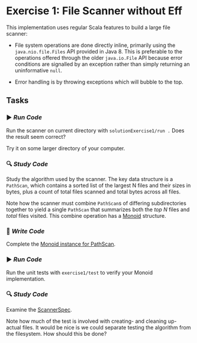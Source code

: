 # Exercise 1: File Scanner without Eff

This implementation uses regular Scala features to build a large file scanner:

- File system operations are done directly inline, primarily using the `java.nio.file.Files` API provided in Java 8. This
is preferable to the operations offered through the older `java.io.File` API because error conditions are signalled by an
exception rather than simply returning an uninformative `null`.

- Error handling is by throwing exceptions which will bubble to the top.

## Tasks

### :arrow_forward: _Run Code_

Run the scanner on current directory with `solutionExercise1/run .`  Does the result seem correct?

Try it on some larger directory of your computer.

### :mag: _Study Code_

Study the algorithm used by the scanner. The key data structure is a `PathScan`, which contains a sorted list of the
largest N files and their sizes in bytes, plus a count of total files scanned and total bytes across all files.

Note how the scanner must combine `PathScan`s of differing subdirectories together to yield
a single `PathScan` that summarizes both the *top N* files and *total* files visited. This combine operation has a
[Monoid](http://typelevel.org/cats/typeclasses/monoid.html) structure.

### :pencil: _Write Code_

Complete the [Monoid instance for PathScan](src/main/scala/scan/Scanner.scala#L42).

### :arrow_forward: _Run Code_

Run the unit tests with `exercise1/test` to verify your Monoid implementation.

### :mag: _Study Code_

Examine the [ScannerSpec](src/test/scala/scan/ScannerSpec.scala).

Note how much of the test is involved with creating- and cleaning up- actual files. It would be nice
is we could separate testing the algorithm from the filesystem. How should this be done?
